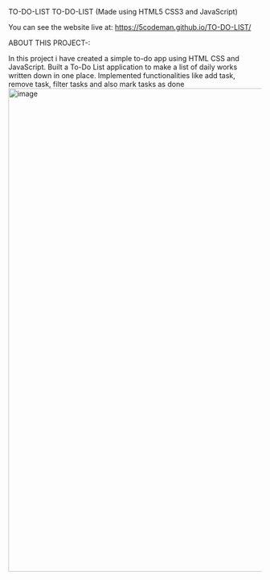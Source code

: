 TO-DO-LIST
TO-DO-LIST (Made using HTML5 CSS3 and JavaScript)

You can see the website live at: https://5codeman.github.io/TO-DO-LIST/

ABOUT THIS PROJECT-:

In this project i have created a simple to-do app using HTML CSS and JavaScript.
Built a To-Do List application to make a list of daily works written down in one place.
Implemented functionalities like add task, remove task, filter tasks and also mark tasks as done
<img width="960" alt="image" src="https://github.com/Ajinkya0772/TO-DO-LIST-APP/assets/128412732/25385883-0853-4866-8d2b-cfb94054cce1">
